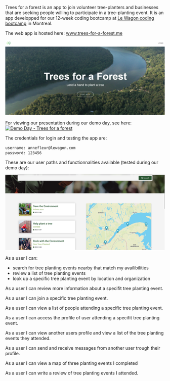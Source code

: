 Trees for a forest is an app to join volunteer tree-planters and businesses that are seeking people willing to participate in a tree-planting event.
It is an app developped for our 12-week coding bootcamp at [Le Wagon coding bootcamp](https://www.lewagon.com) in Montreal.

The web app is hosted here: www.trees-for-a-forest.me

![Main Page](https://raw.githubusercontent.com/karl-hed/trees-for-a-forest/master/app/assets/images/main_screenshot.png)

For viewing our presentation during our demo day, see here:
[![Demo Day - Trees for a forest](https://img.youtube.com/vi/WbUKf0fFOYs/0.jpg)](https://www.youtube.com/watch?v=WbUKf0fFOYs?start=874)

The credentials for login and testing the app are:
```
username: annefleur@lewagon.com
password: 123456
```

These are our user paths and functionnalities available (tested during our demo day):

![Event Map](https://raw.githubusercontent.com/karl-hed/trees-for-a-forest/master/app/assets/images/event_map.png)

As a user I can:
  - search for tree planting events nearby that match my availibilities
  - review a list of tree planting events
  - look up a specific tree planting event by location and organization

As a user I can  review more information about a specifit tree planting event.

As a user I can join a specific tree planting event.

As a user I can view a list of people attending a specific tree planting event.

As a user I can access the profile of user attending a specifit tree planting event.

As a user I can view another users profile and view a list of the tree planting events they attended.

As a user I can send and receive messages from another user trough their profile.

As a user I can view a map of three planting events I completed

As a user I can write a review of tree planting events I attended.
